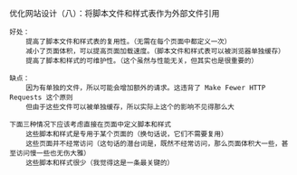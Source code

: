 优化网站设计（八）：将脚本文件和样式表作为外部文件引用
    
    好处：
        提高了脚本文件和样式表的复用性。（无需在每个页面中都定义一次）
        减小了页面体积，可以提高页面加载速度。（脚本文件和样式表可以被浏览器单独缓存）
        提高了脚本和样式的可维护性。（这个虽然与性能无关，但其实也是很重要的）
    
    缺点：
        因为有单独的文件，所以可能会增加额外的请求。这违背了 Make Fewer HTTP Requests 这个原则
        但由于这些文件可以被单独缓存，所以实际上这个的影响不见得那么大
    
    下面三种情况下应该考虑直接在页面中定义脚本和样式
        这些脚本和样式是专用于某个页面的（换句话说，它们不需要复用）
        这些页面并不经常访问（这句话的潜台词是，既然不经常访问，那么页面体积大一些，甚至访问慢一些也无伤大雅）
        这些脚本和样式很少（我觉得这是一条最关键的）